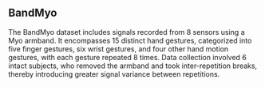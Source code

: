 ## BandMyo

The BandMyo dataset includes signals recorded from 8 sensors using a Myo armband. It encompasses 15 distinct hand gestures, categorized into five finger gestures, six wrist gestures, and four other hand motion gestures, with each gesture repeated 8 times. Data collection involved 6 intact subjects, who removed the armband and took inter-repetition breaks, thereby introducing greater signal variance between repetitions.
